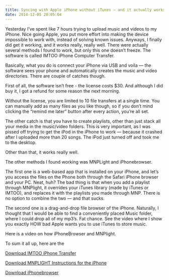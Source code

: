 ```yaml
---
title: Syncing with Apple iPhone without iTunes — and it actually works!
date: 2014-12-05 20:05:04
---
```


Yesterday I’ve spent like 7 hours trying to upload music and videos to
my iPhone. Nice going Apple, you put more effort into making the device
impossible to work with, instead of solving known issues. Anyways, I
finally did get it working, and it works really, really well. There were
actually several methods I found to work, but only this one doesn’t
freeze. The software is called IMTOO iPhone Computer Transfer.

Basically, what you do is connect your iPhone via USB and voila — the
software sees your phone and automatically creates the music and video
directories. There are couple of catches though.

First of all, the software isn’t free - the license costs \$30. And
although I did buy it, I got a refund for some reason the next morning.

Without the license, you are limited to 10 file transfers at a single
time. You can manually add as many files as you like though, so if you
don’t mind clicking the “remind me later” button after every action,
you’re all set.

The other catch is that you have to create playlists, other than just
stack all your media in the music/video folders. This is very important,
as I was pissed off trying to get the iPod in the iPhone to work —
because it crashed after I uploaded more than 20 songs. The iPod just
turned off and took me to the desktop.

Other than that, it works really well.

The other methods I found working was MNPLight and iPhonebrowser.

The first one is a web-based app that is installed on your iPhone, and
let’s you access the files on the Phone both through the Safari iPhone
browser and your PC. Neat, huh? The bad thing is that when you add a
playlist through MNPlight, it overrides your iTunes library (made by
iTunes or IMTOO), and replaces it with the playlists you made through
MNP. There is no option to combine the two — and that sucks.

The second one is a drag-and-drop file browser of the iPhone. Naturally,
I thought that I would be able to find a conveniently placed Music
folder, where I could drop all of my mp3’s. Fat chance. See the video
where I show you exactly HOW bad Apple wants you to use iTunes to store
music.

Here is a video on how iPhoneBrowser and MNPlight.

To sum it all up, here are the

[Download IMTOO iPhone
Transfer](http://www.videoconverterdownload.com/software/imtoo-ipod-computer-transfer.html)

[Download MNPLIGHT Instructions for the
iPhone](http://movenplay.gforge.inria.fr/)

[Download iPhonebrowser](http://www.iphone4world.com/?p=62)
